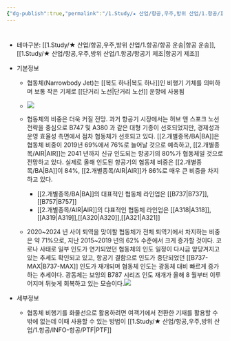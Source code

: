 ```yaml
---
{"dg-publish":true,"permalink":"/1.Study/★ 산업/항공,우주,방위 산업/1.항공/INFO-항공/협동체/","created":"2024-11-20T21:02:29.480+09:00","updated":"2025-06-03T20:07:22.052+09:00"}
---
```


#

- 테마구분: [[1.Study/★ 산업/항공,우주,방위 산업/1.항공/항공 운송\|항공 운송]], [[1.Study/★ 산업/항공,우주,방위 산업/1.항공/항공기 제조\|항공기 제조]]



- 기본정보
	- 협동체(Narrowbody Jet)는 [[복도 하나\|복도 하나]]인 비행기 기체를 의미하며 보통 작은 기체로 [[단거리 노선\|단거리 노선]] 운항에 사용됨
	- ![](https://i.imgur.com/5faAEWV.png)

	- 협동체의 비중은 더욱 커질 전망. 과거 항공기 시장에서는 허브 앤 스포크 노선 전략을 중심으로 B747 및 A380 과 같은 대형 기종이 선호되었지만, 경제성과 운영 효율성 측면에서 점차 협동체가 선호되고 있다. [[2.개별종목/BA\|BA]]은 협동체 비중이 2019년 69%에서 76%로 늘어날 것으로 예측하고, [[2.개별종목/AIR\|AIR]]는 2041 년까지 신규 인도되는 항공기의 80%가 협동체일 것으로 전망하고 있다. 실제로 올해 인도된 항공기의 협동체 비중은 [[2.개별종목/BA\|BA]]이 84%, [[2.개별종목/AIR\|AIR]]가 86%로 매우 큰 비중을 차지하고 있다.
		- [[2.개별종목/BA\|BA]]의 대표적인 협동체 라인업은 [[B737\|B737]], [[B757\|B757]] 
		-  [[2.개별종목/AIR\|AIR]]의 댜표적인 협동체 라인업은 [[A318\|A318]],[[A319\|A319]],[[A320\|A320]],[[A321\|A321]] 
	- 2020~2024 년 사이 퇴역을 맞이할 협동체가 전체 퇴역기에서 차지하는 비중은 약 71%으로, 지난 2015~2019 년의 62% 수준에서 크게 증가할 것이다. 코로나 사태로 일부 인도가 연기되었던 협동체의 인도 일정이 다시금 앞당겨지고 있는 추세도 확인되고 있고, 항공기 결함으로 인도가 중단되었던 [[B737-MAX\|B737-MAX]] 인도가 재개되며 협동체 인도는 광동체 대비 빠르게 증가하는 추세이다. 광동체는 보잉의 B787 시리즈 인도 재개가 올해 8 월부터 이루어지며 뒤늦게 회복하고 있는 모습이다.![](https://i.imgur.com/ZJPvJ5Q.png)



- 세부정보
	- 협동체 비행기를 화물선으로 활용하려면 여객기에서 전환한 기재를 활용할 수 밖에 없는데 이때 사용할 수 있는 방법이 [[1.Study/★ 산업/항공,우주,방위 산업/1.항공/INFO-항공/PTF\|PTF]]
